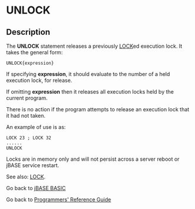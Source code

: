 # UNLOCK

<PageHeader />

## Description

The **UNLOCK** statement releases a previously [LOCK](./../lock)ed execution lock. It takes the general form:

```
UNLOCK{expression}
```

If specifying **expression**, it should evaluate to the number of a held execution lock, for release.

If omitting **expression** then it releases all execution locks held by the current program.

There is no action if the program attempts to release an execution lock that it had not taken.

An example of use is as:

```
LOCK 23 ; LOCK 32
......
UNLOCK
```

Locks are in memory only and will not persist across a server reboot or jBASE service restart.

See also: [LOCK](./../lock).

Go back to [jBASE BASIC](./../README.md)

Go back to [Programmers' Reference Guide](./../../reference-guides/jbc/README.md)

<PageFooter />
